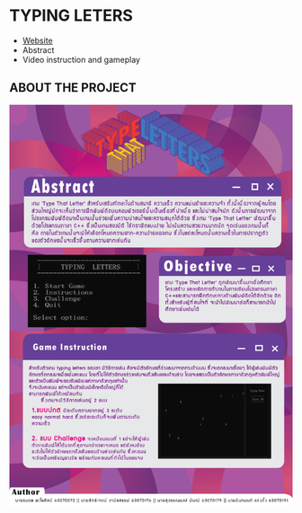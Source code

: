 # TYPING LETERS
- <a href ="https://amazing-saha-cfdb7e.netlify.app/index.html">Website</a>
- Abstract
- Video instruction and gameplay

## ABOUT THE PROJECT
![Poster](https://github.com/tanadonparosin/Project-Computer-progamming/blob/main/PosterCompro.png)
 
